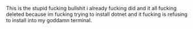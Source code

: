 This is the stupid fucking bullshit i already fucking did and it all fucking deleted because im fucking trying to install dotnet and it fucking is refusing to install into my goddamn terminal.
